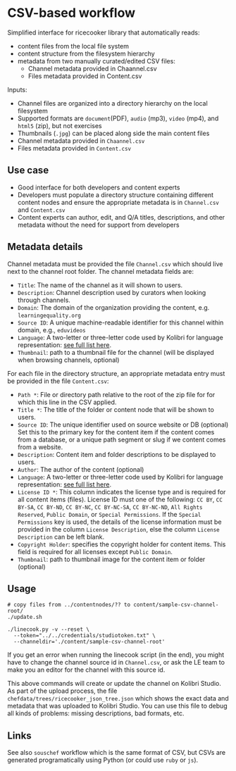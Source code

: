 CSV-based workflow
==================

Simplified interface for ricecooker library that automatically reads:
  - content files from the local file system
  - content structure from the filesystem hierarchy
  - metadata from two manually curated/edited CSV files:
      - Channel metadata provided in Chaannel.csv
      - Files metadata provided in Content.csv



Inputs:
  - Channel files are organized into a directory hierarchy on the local filesystem
  - Supported formats are `document`(PDF), `audio` (mp3), `video` (mp4), and `html5` (zip), but not exercises
  - Thumbnails (`.jpg`) can be placed along side the main content files
  - Channel metadata provided in `Chaannel.csv`
  - Files metadata provided in `Content.csv`


Use case
--------
  - Good interface for both developers and content experts
  - Developers must populate a directory structure containing different content nodes
    and ensure the appropriate metadata is in `Channel.csv` and `Content.csv`
  - Content experts can author, edit, and Q/A titles, descriptions, and other
    metadata without the need for support from developers


Metadata details
----------------
Channel metadata must be provided the file `Channel.csv` which should live next
to the channel root folder. The channel metadata fields are:
  - `Title`: The name of the channel as it will shown to users.
  - `Description`: Channel description used by curators when looking through channels.
  - `Domain`: The domain of the organization providing the content, e.g. `learningequality.org`
  - `Source ID`: A unique machine-readable identifier for this channel within domain, e.g., `eduvideos`
  - `Language`: A two-letter or three-letter code used by Kolibri for language
     representation: [see full list here](https://github.com/learningequality/le-utils/blob/master/le_utils/resources/languagelookup.json).
  - `Thumbnail`: path to a thumbnail file for the channel (will be displayed when browsing channels, optional)

For each file in the directory structure, an appropriate metadata entry must be
provided in the file `Content.csv`:
  - `Path *`: File or directory path relative to the root of the zip file for
    for which this line in the CSV applied.
  - `Title *`: The title of the folder or content node that will be shown to users.
  - `Source ID`: The unique identifier used on source website or DB (optional)
    Set this to the primary key for the content item if the content comes from a
    database, or a unique path segment or slug if we content comes from a website.
  - `Description`: Content item and folder descriptions to be displayed to users.
  - `Author`: The author of the content (optional)
  - `Language`: A two-letter or three-letter code used by Kolibri for language
     representation: [see full list here](https://github.com/learningequality/le-utils/blob/master/le_utils/resources/languagelookup.json).
  - `License ID *`: This column indicates the license type and is required for all
    content items (files). License ID must one of the following: `CC BY`, `CC BY-SA`,
    `CC BY-ND`, `CC BY-NC`, `CC BY-NC-SA`, `CC BY-NC-ND`, `All Rights Reserved`,
    `Public Domain`, or `Special Permissions`.
    If the `Special Permissions` key is used, the details of the license information
    must be provided in the column `License Description`, else the column `License Description`
    can be left blank.
  - `Copyright Holder`: specifies the copyright holder for content items.
    This field is required for all licenses except `Public Domain`.
  - `Thumbnail`: path to thumbnail image for the content item or folder (optional)



Usage
-----


    # copy files from ../contentnodes/?? to content/sample-csv-channel-root/
    ./update.sh

    ./linecook.py -v --reset \
      --token="../../credentials/studiotoken.txt" \
      --channeldir='./content/sample-csv-channel-root'

If you get an error when running the linecook script (in the end), you might
have to change the channel source id in `Channel.csv`, or ask the LE team to
make you an editor for the channel with this source id.

This above commands will create or update the channel on Kolibri Studio. As part
of the upload process, the file `chefdata/trees/ricecooker_json_tree.json` which
shows the exact data and metadata that was uploaded to Kolibri Studio. You can use
this file to debug all kinds of problems: missing descriptions, bad formats, etc.





Links
-----
See also `souschef` workflow which is the same format of CSV, but CSVs are generated
programatically using Python (or could use `ruby` or `js`).
